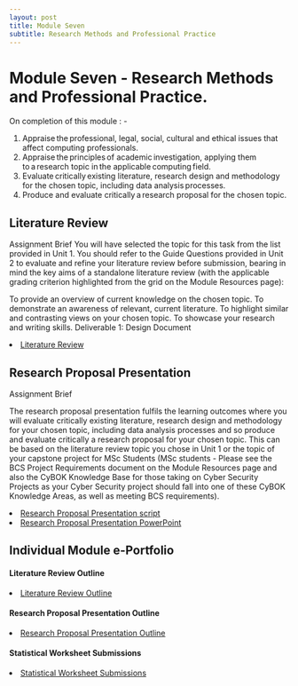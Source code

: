 ```yaml
---
layout: post
title: Module Seven
subtitle: Research Methods and Professional Practice 
---
```

<h1>Module Seven - Research Methods and Professional Practice. </h1>

On completion of this module : - 
<ol>
<li>Appraise the professional, legal, social, cultural and ethical issues that affect computing professionals.</li>
<li>Appraise the principles of academic investigation, applying them to a research topic in the applicable computing field.</li>
<li>Evaluate critically existing literature, research design and methodology for the chosen topic, including data analysis processes.</li>
<li>Produce and evaluate critically a research proposal for the chosen topic.</li>
</ol>


## Literature Review
Assignment Brief
You will have selected the topic for this task from the list provided in Unit 1. You should refer to the Guide Questions provided in Unit 2 to evaluate and refine your literature review before submission, bearing in mind the key aims of a standalone literature review (with the applicable grading criterion highlighted from the grid on the Module Resources page):

To provide an overview of current knowledge on the chosen topic. 
To demonstrate an awareness of relevant, current literature. 
To highlight similar and contrasting views on your chosen topic. 
To showcase your research and writing skills.
Deliverable 1: Design Document


<li> <a href="https://github.com/DeepakSidhar/DeepakSidhar.github.io/blob/main/assets/ModuleSeven/CyberbullyLitReview.pdf"> Literature Review</a></li>


## Research Proposal Presentation
Assignment Brief

The research proposal presentation fulfils the learning outcomes where you will evaluate critically existing literature, research design and methodology for your chosen topic, including data analysis processes and so produce and evaluate critically a research proposal for your chosen topic. This can be based on the literature review topic you chose in Unit 1 or the topic of your capstone project for MSc Students (MSc students - Please see the BCS Project Requirements document on the Module Resources page and also the CyBOK Knowledge Base for those taking on Cyber Security Projects as your Cyber Security project should fall into one of these CyBOK Knowledge Areas, as well as meeting BCS requirements).

<li> <a href="https://github.com/DeepakSidhar/DeepakSidhar.github.io/blob/main/assets/ModuleSeven/researchProposal.pdf"> Research Proposal Presentation script</a></li>
<li> <a href="https://github.com/DeepakSidhar/DeepakSidhar.github.io/blob/main/assets/ModuleSeven/PPTResearch%20Proposal.pdf"> Research Proposal Presentation PowerPoint</a></li>


## Individual Module e-Portfolio

>
<h4>Literature Review Outline </h4>
<li><a href="https://github.com/DeepakSidhar/DeepakSidhar.github.io/blob/main/assets/ModuleSeven/litReviewCyberBullying%20(1).pdf">Literature Review Outline</a></li>
<h4>Research Proposal Presentation Outline</h4>
<li><a href="https://github.com/DeepakSidhar/DeepakSidhar.github.io/blob/main/assets/ModuleFour/SSD%20Unit%203%20.pdf">Research Proposal Presentation Outline</a></li>
<h4>Statistical Worksheet Submissions</h4>
<li><a href="https://github.com/DeepakSidhar/DeepakSidhar.github.io/blob/main/assets/ModuleFour/SSD%20Unit%204%20.pdf">Statistical Worksheet Submissions</a></li>
